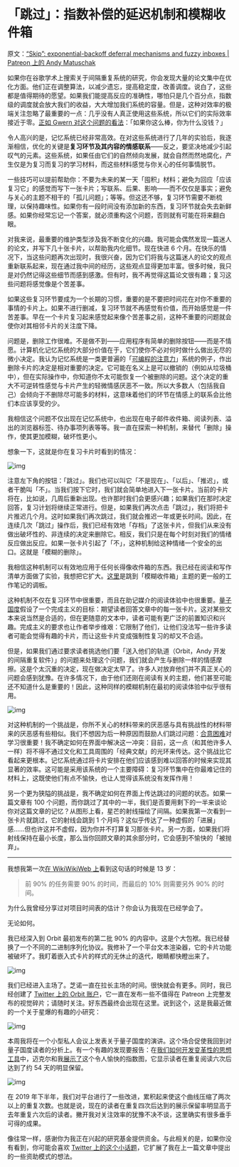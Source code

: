 # 「跳过」：指数补偿的延迟机制和模糊收件箱

原文：[“Skip”: exponential-backoff deferral mechanisms and fuzzy inboxes | Patreon 上的 Andy Matuschak](https://www.patreon.com/posts/skip-exponential-40672377)

如果你在谷歌学术上搜索关于间隔重复系统的研究，你会发现大量的论文集中在优化方面。他们正在调整算法，以减少遗忘，提高稳定度，改善调度。说白了，这些都是值得期待的愿望。如果我们能提高反应的准确性，哪怕只是几个百分点，指数级的调度就会放大我们的收益，大大增加我们系统的容量。但是，这种对效率的极端关注忽略了最重要的一点：几乎没有人真正使用这些系统，所以它们的实际效率接近于零。[正如 Gwern 对这个问题的看法](https://www.gwern.net/Spaced-repetition#if-youre-so-good-why-arent-you-rich)：「如果你这么棒，你为什么没钱？」

令人高兴的是，记忆系统已经非常高效。在对这些系统进行了几年的实验后，我逐渐相信，优化的关键是**复习环节及其内容的情感联系**——反之，要坚决地减少引起叹气的元素。这些系统，如果任由它们的自然倾向发展，就会自然而然地腐化，产生仅是为复习而复习的学习材料，而这些材料感觉与你关心的任何事情脱节。

一些技巧可以提前帮助你：不要为未来的某一天「囤积」材料；避免为回应「应该复习它」的感觉而写下一张卡片；写联系、后果、影响——而不仅仅是事实；避免与关心的主题不相干的「孤儿问题」；等等。但这还不够，复习环节需要不断梳理，以保持趣味性。如果你有一段时间没有添加新的东西，复习环节就会失去新鲜感。如果你经常忘记一个答案，就必须重构这个问题，否则就有可能在将来翻白眼。

对我来说，最重要的维护类型涉及我不断变化的兴趣。我可能会偶然发现一篇迷人的论文，并写下几十张卡片，以帮助我内化细节。现在快进 6 个月。在快乐的情况下，当这些问题再次出现时，我很兴奋，因为它们将我与这篇迷人的论文的观点重新联系起来，现在通过我中间的经历，这些观点显得更加丰富。很多时候，我只是对仍然记得这些细节而感到感激。但有时，我不再觉得这篇论文很有趣；复习这些问题将感觉像是个苦差事。

如果这些复习环节要成为一个长期的习惯，重要的是不要把时间花在对你不重要的事情的卡片上。如果不进行删减，复习环节就不再感觉有价值，而开始感觉是一件苦差事。早在一个卡片复习起来感觉起来像个苦差事之前，这种不重要的问题就会使你对其相邻卡片的关注度下降。

问题是，删除工作很难。不是做不到——应用程序有简单的删除按钮——而是不情愿。计算机化记忆系统的大部分价值在于，它们使你不必对何时做什么做出无尽的微小决定。我认为记忆系统是一类更普遍的「[可编程的注意力](https://notes.andymatuschak.org/z2gqazXUkf9qyFjMQg4W3dw6yegnAJszvDywN)」系统的例子，作出删除卡片的决定是相对重要的决定。它可能在名义上是可以撤销的（例如从垃圾桶中），但在实际操作中，你知道你不太可能恢复一个被删除的问题。这个决定的重大不可逆转性感觉与卡片产生的轻微情感厌恶不一致。所以大多数人（包括我自己）会倾向于不删除尽可能多的材料，这意味着他们的环节在情感上的联系会比他们本应该享受的少。

我相信这个问题不仅出现在记忆系统中，也出现在电子邮件收件箱、阅读列表、溢出的浏览器标签、待办事项列表等等。我一直在探索一种机制，来替代「删除」操作，使其更加模糊，破坏性更小。

想象一下，这就是你在复习卡片时看到的情况：

![img](https://c10.patreonusercontent.com/4/patreon-media/p/post/40672377/0dfc418f43414b30b5f1037d3e76f372/eyJwIjoxfQ%3D%3D/1.png?token-time=1646611200&token-hash=agp5GKjPDbfCptpWbDBumbylCVBMnlFEboWMzHvGMuA%3D)

注意左下角的按钮：「跳过」。我们也可以叫它「不是现在」、「以后」、「推迟」，或者干脆叫「不」。当我们按下它时，我们就会简单地进入下一张卡片。当前的卡片将在，比如说，几周后重新出现。也许那时我们会更感兴趣；如果我们在那时决定回答，复习计划将继续正常进行。但是，如果我们再次点击「跳过」，我们将把卡片推迟几个月。这时如果我们再次跳过，我们就会推迟一年或更长时间。因此，在连续几次「跳过」操作后，我们已经有效地「存档」了这张卡片，但我们从来没有做出破坏性的、非连续的决定来删除它。相反，我们只是在每个时刻对我们的情绪反应做出反应。如果一张卡片引起了「不」，这种机制给这种情绪一个安全的出口。这就是「模糊的删除」。

我相信这种机制可以有效地应用于任何长得像收件箱的东西。我已经在阅读和写作清单方面做了实验，我想把它扩大。[这里](https://notes.andymatuschak.org/z7yRMBXGc81KkUwLxefodzfnnfKXx63vXzP88)是跳到「模糊收件箱」主题的更一般的工作笔记的调板。

这种机制不仅在复习环节中很重要，而且在助记媒介的阅读体验中也很重要。[量子国度](https://quantum.country/)假设了一个完成主义的目标：期望读者回答文章中的每一张卡片。这对某些文本来说当然是合适的，但在更随意的文本中，读者可能有更广泛的前置知识和兴趣。完成主义的要求也让作者举步维艰：它限制了他们，让他们没法写一些许多读者可能会觉得有趣的卡片，而让这些卡片变成强制性复习的却又不合适。

但是，如果我们通过要求读者挑选他们要「送入他们的轨道（Orbit，Andy 开发的间隔重复软件）」的问题来处理这个问题，我们就会产生与删除一样的情感摩擦。这是个太沉重的决定，现在做决定太早了。许多人对放弃他们并不真正关心的问题会感到犹豫。在许多情况下，由于他们还刚在阅读有关的主题，他们甚至可能还不知道什么是重要的！因此，这种同样的模糊机制在最初的阅读体验中似乎很有用。

![img](https://c10.patreonusercontent.com/4/patreon-media/p/post/40672377/0df546c51f4740989ebba355fa98618f/eyJyb3RhdGUiOjAsInciOjgyMH0%3D/1.png?token-time=1646611200&token-hash=n-Rr0Aw4tZ17VgBaZMeo2ZNGqbb1ZieiSAfeEPTS9Ls%3D)

对这种机制的一个挑战是，你所不关心的材料带来的厌恶感与具有挑战性的材料带来的厌恶感有些相似。我们不想因为后一种原因而鼓励人们跳过问题：[合意困难](https://notes.andymatuschak.org/z49u8mtc9wZoY7siV7nz4V3PG2oMkNBn7AgUk)对学习很重要！我不确定如何在界面中解决这一冲突：目前，这一点（和其他许多人一样）将不得不通过文化和工具周围的「经典文献」的光环来传达。这个挑战比它看起来更根本。记忆系统通过将卡片安排在他们应该感到难以回答的时候来实现其显著的效率。这可能是采用该系统的一个主要障碍：复习环节集中在你最难记住的材料上，这既使他们有点不愉快，也让人觉得该系统没有发挥作用！

另一个更为狭隘的挑战是，我不确定如何在界面上传达跳过的问题的状态。如果一篇文章有 100 个问题，而你跳过了其中的一半，我们是否要用剩下的一半来谈论你对这篇文章的记忆？从图形上看，星芒的射线描绘了间隔。如果我第一次看到一张卡片就跳过，它的射线会跳到 1 个月吗？这似乎传达了一种虚假的「进展」感......但也许这并不虚假，因为你并不打算复习那张卡片。另一方面，如果我们将射线保持在最小长度，那么当你回顾文章的其余部分时，它会感到不愉快的「被抛弃」。

***

我想我第一次[在 WikiWikiWeb 上](https://wiki.c2.com/?NinetyTenRule)看到这句话的时候是 13 岁：

> 前 90% 的任务需要 90% 的时间，而最后的 10% 则需要另外 90% 的时间。

为什么我曾经分享过对项目时间表的估计？你会认为我现在已经学会了。

无论如何。

我已经深入到 Orbit 最初发布的第二批 90% 的内容中。这是个大包袱。我已经替换了一个不同的二进制序列化协议。我修补了一个平台文本渲染器，它的卡片功能被破坏了。我盯着嵌入式卡片的样式的无休止的迭代，眼睛都快瞪出来了。

![img](https://c10.patreonusercontent.com/4/patreon-media/p/post/40672377/fe9ea77ca3d24157b7a5929dd368896d/eyJwIjoxfQ%3D%3D/1.png?token-time=1646611200&token-hash=Pu3yNQfAJC-_Ssjw8yMjfkWAWKF3YPHCRt1rxAowBys%3D)

我们已经进入主场了。芝诺一直在拉长主场的时间。很快就会有更多。同时，我已经创建了 [Twitter 上的 Orbit 账户](https://twitter.com/withorbit)，它一直在发布一些不值得在 Patreon 上完整发布的视觉碎片；请随时关注。好东西最终会出现在这里。说到这个，这是我最近做的一个关于星爆的有趣的小研究：

![img](https://c10.patreonusercontent.com/4/patreon-media/p/post/40672377/3e8bca3f10824d90b7340ddd030bb6ed/eyJwIjoxfQ%3D%3D/1.gif?token-time=1646611200&token-hash=MJIYE8-f8UNYGp80hAt0QtTY9_n7L8fsJ4tbRiaTiKE%3D)

本周我将在一个小型私人会议上发表关于量子国度的演讲。这个场合促使我回到对量子国度读者的分析上。有一个有趣的发现要报告：在[我们如何开发变革性的思想工具](https://numinous.productions/ttft)中，迈克尔和我[展示了](https://numinous.productions/ttft/#early-impact)这个令人愉快的指数图，它显示读者在重复阅读六次后达到了约 54 天的明显保留。

![img](https://c10.patreonusercontent.com/4/patreon-media/p/post/40672377/e1d558136ae94560837f0fd9dfcdcea3/eyJyb3RhdGUiOjAsInciOjgyMH0%3D/1.png?token-time=1646611200&token-hash=uQ5z_ZAzqHfC6mw-_t51YG0sxEQ_LjMeiiqnElqb7PY%3D)

在 2019 年下半年，我们对平台进行了一些改进，累积起来使这个曲线压缩了两次以上的重复次数。也就是说，现在的读者在重复四次后达到的展示保留率明显高于去年重复六次后的读者。撇开我对关注效率的犹豫不决不谈，这里确实有很多垂手可得的成果。

像往常一样，感谢你为我正在兴起的研究基金提供资金。与此相关的是，如果你没有看到，你可能会喜欢 [Twitter 上的这个小话题](https://twitter.com/andy_matuschak/status/1294696060380569601)，它扩展了我在上一篇文章中提出的一些资助模式的想法。
